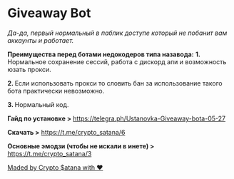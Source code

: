 # Giveaway Bot

<i>Да-да, первый нормальный в паблик доступе который не побанит вам аккаунты и работает.</i>

<b>Преимущества перед ботами недокодеров типа назавода:</b>
<b>1. </b>Нормальное сохранение сессий, работа с дискорд апи и возможность юзать прокси. 

<b>2. </b>Если использовать прокси то словить бан за использование такого бота практически невозможно. 

<b>3. </b>Нормальный код.  

<b>Гайд по установке &gt;</b> https://telegra.ph/Ustanovka-Giveaway-bota-05-27

<b>Скачать &gt;</b> https://t.me/crypto_satana/6

<b>Основные эмодзи (чтобы не искали в инете) &gt;</b> https://t.me/crypto_satana/3

<a href="https://t.me/crypto_satana">Maded by Crypto $atana with ❤️</a>
